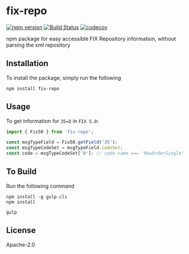 # fix-repo

[![npm version](https://badge.fury.io/js/fix-repo.svg)](https://badge.fury.io/js/fix-repo) [![Build Status](https://travis-ci.org/ngyukman/fix-repo.svg?branch=master)](https://travis-ci.org/Ullink/fix-repo) [![codecov](https://codecov.io/gh/ngyukman/fix-repo/branch/master/graph/badge.svg)](https://codecov.io/gh/Ullink/fix-repo)

npm package for easy accessible FIX Repository information, without parsing the xml repository

## Installation

To install the package, simply run the following

```npm install fix-repo```

## Usage

To get information for `35=D` in `FIX 5.0`:
```javascript
import { Fix50 } from 'fix-repo';

const msgTypeField = Fix50.getField('35');
const msgTypeCodeSet = msgTypeField.codeSet;
const code = msgTypeCodeSet['D']; // code.name === 'NewOrderSingle'
```

## To Build

Run the following command
```
npm install -g gulp-cli
npm install

gulp
```

## License

Apache-2.0